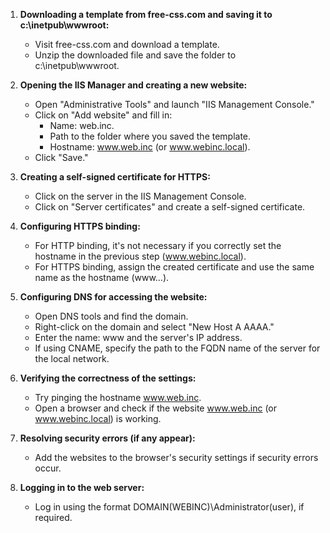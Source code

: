 
1. **Downloading a template from free-css.com and saving it to c:\inetpub\wwwroot:**
   - Visit free-css.com and download a template.
   - Unzip the downloaded file and save the folder to c:\inetpub\wwwroot.

2. **Opening the IIS Manager and creating a new website:**
   - Open "Administrative Tools" and launch "IIS Management Console."
   - Click on "Add website" and fill in:
     - Name: web.inc.
     - Path to the folder where you saved the template.
     - Hostname: www.web.inc (or www.webinc.local).
   - Click "Save."

3. **Creating a self-signed certificate for HTTPS:**
   - Click on the server in the IIS Management Console.
   - Click on "Server certificates" and create a self-signed certificate.

4. **Configuring HTTPS binding:**
   - For HTTP binding, it's not necessary if you correctly set the hostname in the previous step (www.webinc.local).
   - For HTTPS binding, assign the created certificate and use the same name as the hostname (www…).

5. **Configuring DNS for accessing the website:**
   - Open DNS tools and find the domain.
   - Right-click on the domain and select "New Host A AAAA."
   - Enter the name: www and the server's IP address.
   - If using CNAME, specify the path to the FQDN name of the server for the local network.

6. **Verifying the correctness of the settings:**
   - Try pinging the hostname www.web.inc.
   - Open a browser and check if the website www.web.inc (or www.webinc.local) is working.

7. **Resolving security errors (if any appear):**
   - Add the websites to the browser's security settings if security errors occur.

8. **Logging in to the web server:**
   - Log in using the format DOMAIN(WEBINC)\Administrator(user), if required.
